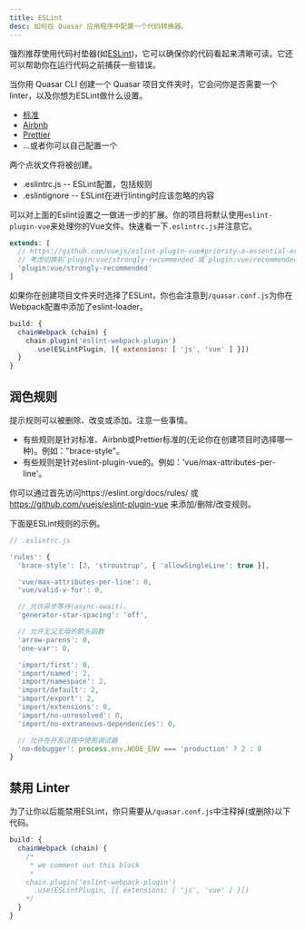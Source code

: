 ```yaml
---
title: ESLint
desc: 如何在 Quasar 应用程序中配置一个代码转换器。
---
```

强烈推荐使用代码衬垫器(如[ESLint](https://eslint.org/))，它可以确保你的代码看起来清晰可读。它还可以帮助你在运行代码之前捕获一些错误。

当你用 Quasar CLI 创建一个 Quasar 项目文件夹时，它会问你是否需要一个linter，以及你想为ESLint做什么设置。

* [标准](https://github.com/standard/standard)
* [Airbnb](https://github.com/airbnb/javascript)
* [Prettier](https://github.com/prettier/prettier)
* ...或者你可以自己配置一个

两个点状文件将被创建。

* .eslintrc.js -- ESLint配置，包括规则
* .eslintignore -- ESLint在进行linting时应该忽略的内容

可以对上面的Eslint设置之一做进一步的扩展。你的项目将默认使用`eslint-plugin-vue`来处理你的Vue文件。快速看一下`.eslintrc.js`并注意它。

```js
extends: [
  // https://github.com/vuejs/eslint-plugin-vue#priority-a-essential-error-prevention
  // 考虑切换到`plugin:vue/strongly-recommended`或`plugin:vue/recommended`的更严格的规则。
  'plugin:vue/strongly-recommended'
]
```

如果你在创建项目文件夹时选择了ESLint，你也会注意到`/quasar.conf.js`为你在Webpack配置中添加了eslint-loader。

```js
build: {
  chainWebpack (chain) {
    chain.plugin('eslint-webpack-plugin')
      .use(ESLintPlugin, [{ extensions: [ 'js', 'vue' ] }])
  }
}
```

## 润色规则
提示规则可以被删除、改变或添加。注意一些事情。

* 有些规则是针对标准、Airbnb或Prettier标准的(无论你在创建项目时选择哪一种)。例如："brace-style"。
* 有些规则是针对eslint-plugin-vue的。例如：'vue/max-attributes-per-line'。

你可以通过首先访问https://eslint.org/docs/rules/ 或 https://github.com/vuejs/eslint-plugin-vue 来添加/删除/改变规则。

下面是ESLint规则的示例。
```js
// .eslintrc.js

'rules': {
  'brace-style': [2, 'stroustrup', { 'allowSingleLine': true }],

  'vue/max-attributes-per-line': 0,
  'vue/valid-v-for': 0,

  // 允许异步等待(async-await)。
  'generator-star-spacing': 'off',

  // 允许无父无母的箭头函数
  'arrow-parens': 0,
  'one-var': 0,

  'import/first': 0,
  'import/named': 2,
  'import/namespace': 2,
  'import/default': 2,
  'import/export': 2,
  'import/extensions': 0,
  'import/no-unresolved': 0,
  'import/no-extraneous-dependencies': 0,

  // 允许在开发过程中使用调试器
  'no-debugger': process.env.NODE_ENV === 'production' ? 2 : 0
}
```

## 禁用 Linter
为了让你以后能禁用ESLint，你只需要从`/quasar.conf.js`中注释掉(或删除)以下代码。

```js
build: {
  chainWebpack (chain) {
    /*
     * we comment out this block
     *
    chain.plugin('eslint-webpack-plugin')
      .use(ESLintPlugin, [{ extensions: [ 'js', 'vue' ] }])
    */
  }
}
```
